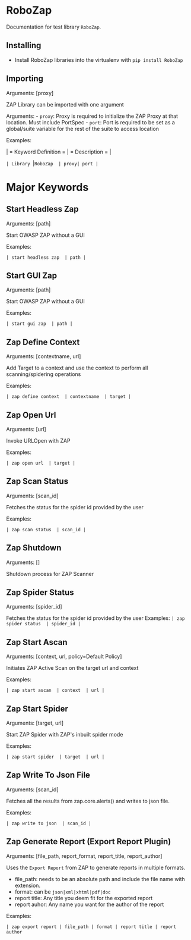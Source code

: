 RoboZap
=======
Documentation for test library ``RoboZap``.

Installing
----------
- Install RoboZap libraries into the virtualenv with `pip install RoboZap`

Importing
---------
Arguments:  [proxy]

ZAP Library can be imported with one argument

Arguments:
    - ``proxy``: Proxy is required to initialize the ZAP Proxy at that location. Must include PortSpec
    - ``port``: Port is required to be set as a global/suite variable for the rest of the suite to access
location


Examples:

| = Keyword Definition =  | = Description =  |

`| Library `|` RoboZap  | proxy| port | `


Major Keywords
================

Start Headless Zap
------------------
Arguments:  [path]

Start OWASP ZAP without a GUI

Examples:

`| start headless zap  | path |`

Start GUI Zap
------------------
Arguments:  [path]

Start OWASP ZAP without a GUI

Examples:

`| start gui zap  | path |`

Zap Define Context
------------------
Arguments:  [contextname, url]

Add Target to a context and use the context to perform all scanning/spidering
operations

Examples:

`| zap define context  | contextname  | target |`

Zap Open Url
------------
Arguments:  [url]

Invoke URLOpen with ZAP

Examples:

`| zap open url  | target |`

Zap Scan Status
---------------
Arguments:  [scan_id]

Fetches the status for the spider id provided by the user

Examples:

`| zap scan status  | scan_id |`

Zap Shutdown
------------
Arguments:  []

Shutdown process for ZAP Scanner

Zap Spider Status
-----------------
Arguments:  [spider_id]

Fetches the status for the spider id provided by the user
Examples:
`| zap spider status  | spider_id |`

Zap Start Ascan
---------------
Arguments:  [context, url, policy=Default Policy]

Initiates ZAP Active Scan on the target url and context

Examples:

`| zap start ascan  | context  | url |`

Zap Start Spider
----------------
Arguments:  [target, url]

Start ZAP Spider with ZAP's inbuilt spider mode

Examples:

`| zap start spider  | target  | url |`

Zap Write To Json File
----------------------
Arguments:  [scan_id]

Fetches all the results from zap.core.alerts() and writes to json file.

Examples:

`| zap write to json  | scan_id |`


Zap Generate Report  (Export Report Plugin)
----------------------
Arguments:  [file_path, report_format, report_title, report_author]

Uses the `Export Report` from ZAP to generate reports in multiple formats.
- file_path: needs to be an absolute path and include the file name with extension.
- format: can be `json|xml|xhtml|pdf|doc`
- report title: Any title you deem fit for the exported report
- report auhor: Any name you want for the author of the report

Examples:

`| zap export report | file_path | format | report title | report author`